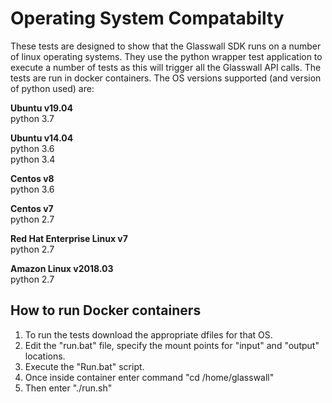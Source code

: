 
<h1>Operating System Compatabilty</h1>

These tests are designed to show that the Glasswall SDK runs on a number of linux operating systems. They use the python wrapper test application to execute a number of tests as this will trigger all the Glasswall API calls. The tests are run in docker containers. The OS versions supported (and version of python used) are:

**Ubuntu v19.04**</br>
python 3.7

**Ubuntu v14.04**</br>
python 3.6</br>
python 3.4

**Centos v8**</br>
python 3.6

**Centos v7**</br>
python 2.7

**Red Hat Enterprise Linux v7**</br>
python 2.7

**Amazon Linux v2018.03**</br>
python 2.7

<h2>How to run Docker containers</h2>

1) To run the tests download the appropriate dfiles for that OS.
2) Edit the "run.bat" file, specify the mount points for "input" and "output" locations.
3) Execute the "Run.bat" script.</br>
4) Once inside container enter command "cd /home/glasswall"</br>
5) Then enter "./run.sh"</br>

